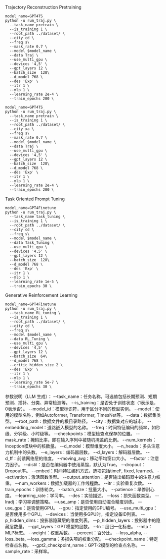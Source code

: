 Trajectory Reconstruction Pretraining

```shell
model_name=GPT4TS
python -u run_traj.py \
  --task_name pretrain \
  --is_training 1 \
  --root_path ../dataset/ \
  --city cd \
  --freq s\
  --mask_rate 0.7 \
  --model $model_name \
  --data Traj \
  --use_multi_gpu \
  --devices '4,5' \
  --gpt_layers 12 \
  --batch_size  128\
  --d_model 768 \
  --des 'Exp' \
  --itr 1 \
  --mlp 1 \
  --learning_rate 2e-4 \
  --train_epochs 200 \
```

```shell
model_name=GPT4TS
python -u run_traj.py \
  --task_name pretrain \
  --is_training 1 \
  --root_path ../dataset/ \
  --city xa \
  --freq s\
  --mask_rate 0.7 \
  --model $model_name \
  --data Traj \
  --use_multi_gpu \
  --devices '4,5' \
  --gpt_layers 12 \
  --batch_size  128\
  --d_model 768 \
  --des 'Exp' \
  --itr 1 \
  --mlp 1 \
  --learning_rate 2e-4 \
  --train_epochs 200 \
```



Task Oriented Prompt Tuning

```shell
model_name=GPT4Finetune
python -u run_traj.py \
  --task_name task_tuning \
  --is_training 1 \
  --root_path ../dataset/ \
  --city cd \
  --freq s\
  --model $model_name \
  --data Task_Tuning \
  --use_multi_gpu \
  --devices '4,5' \
  --gpt_layers 12 \
  --batch_size  128\
  --d_model 768 \
  --des 'Exp' \
  --itr 1 \
  --mlp 1 \
  --learning_rate 1e-5 \
  --train_epochs 30 \
```



Generative Reinforcement Learning

```shell
model_name=GPT4Finetune
python -u run_traj.py \
  --task_name RL_tuning \
  --is_training 1 \
  --root_path ../dataset/ \
  --city cd \
  --freq s\
  --model $model_name \
  --data RL_Tuning \
  --use_multi_gpu \
  --devices '4,5' \
  --gpt_layers 12 \
  --batch_size  64\
  --d_model 768 \
  --critic_hidden_size 2 \
  --des 'Exp' \
  --itr 1 \
  --mlp 1 \
  --learning_rate 5e-7 \
  --train_epochs 30 \

```



参数说明（LLM 生成）：
--task_name：任务名称，可选值包括长期预测、短期预测、插补、分类、异常检测等。
--is_training：是否处于训练状态（1表示是，0表示否）。
--model_id：模型标识符，用于区分不同的模型实例。
--model：使用的模型名称，例如Autoformer, Transformer, TimesNet等。
--data：数据集类型。
--root_path：数据文件的根目录路径。
--city：数据集对应的城市。
--embedding_model：道路嵌入模型的名称。
--freq：时间特征编码的频率，如秒级、分钟级、小时级等。
--checkpoints：模型检查点保存的位置。
--mask_rate：掩码比率，即在输入序列中被随机掩盖的比例。
--num_kernels：Inception模块中的核数量。
--d_model：模型维度大小。
--n_heads：多头注意力机制中的头数。
--e_layers：编码器层数。
--d_layers：解码器层数。
--d_ff：前馈网络层的维度。
--moving_avg：移动平均窗口大小。
--factor：注意力因子。
--distil：是否在编码器中使用蒸馏，默认为True。
--dropout：Dropout率。
--embed：时间特征编码方式，选项包括timeF, fixed, learned。
--activation：激活函数类型。
--output_attention：是否输出编码器中的注意力权重。
--num_workers：数据加载器的工作线程数。
--itr：实验重复次数。
--train_epochs：训练轮次。
--batch_size：批量大小。
--patience：早停耐心度。
--learning_rate：学习率。
--des：实验描述。
--loss：损失函数类型。
--lradj：学习率调整策略。
--use_amp：是否使用自动混合精度训练。
--use_gpu：是否使用GPU。
--gpu：指定使用的GPU编号。
--use_multi_gpu：是否使用多个GPU。
--devices：当使用多GPU时，指定设备ID列表。
--p_hidden_dims：投影器隐藏层的维度列表。
--p_hidden_layers：投影器中的隐藏层数量。
--gpt_layers：GPT模型的层数。
--ln：层归一化标志。
--mlp：MLP标志。
--weight：权重系数。
--percent：百分比。
--loss_alpha, --loss_beta, --loss_gamma：多损失项的权重分配。
--checkpoint_name：特定检查点名称。
--gpt2_checkpoint_name：GPT-2模型的检查点名称。
--sample_rate：采样率。
